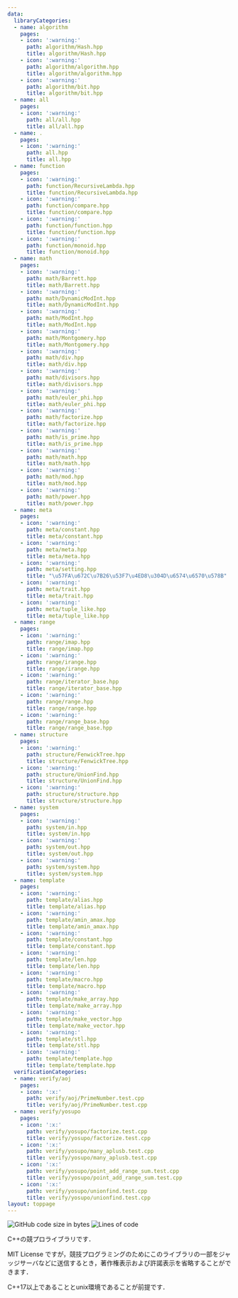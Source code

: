 ```yaml
---
data:
  libraryCategories:
  - name: algorithm
    pages:
    - icon: ':warning:'
      path: algorithm/Hash.hpp
      title: algorithm/Hash.hpp
    - icon: ':warning:'
      path: algorithm/algorithm.hpp
      title: algorithm/algorithm.hpp
    - icon: ':warning:'
      path: algorithm/bit.hpp
      title: algorithm/bit.hpp
  - name: all
    pages:
    - icon: ':warning:'
      path: all/all.hpp
      title: all/all.hpp
  - name: .
    pages:
    - icon: ':warning:'
      path: all.hpp
      title: all.hpp
  - name: function
    pages:
    - icon: ':warning:'
      path: function/RecursiveLambda.hpp
      title: function/RecursiveLambda.hpp
    - icon: ':warning:'
      path: function/compare.hpp
      title: function/compare.hpp
    - icon: ':warning:'
      path: function/function.hpp
      title: function/function.hpp
    - icon: ':warning:'
      path: function/monoid.hpp
      title: function/monoid.hpp
  - name: math
    pages:
    - icon: ':warning:'
      path: math/Barrett.hpp
      title: math/Barrett.hpp
    - icon: ':warning:'
      path: math/DynamicModInt.hpp
      title: math/DynamicModInt.hpp
    - icon: ':warning:'
      path: math/ModInt.hpp
      title: math/ModInt.hpp
    - icon: ':warning:'
      path: math/Montgomery.hpp
      title: math/Montgomery.hpp
    - icon: ':warning:'
      path: math/div.hpp
      title: math/div.hpp
    - icon: ':warning:'
      path: math/divisors.hpp
      title: math/divisors.hpp
    - icon: ':warning:'
      path: math/euler_phi.hpp
      title: math/euler_phi.hpp
    - icon: ':warning:'
      path: math/factorize.hpp
      title: math/factorize.hpp
    - icon: ':warning:'
      path: math/is_prime.hpp
      title: math/is_prime.hpp
    - icon: ':warning:'
      path: math/math.hpp
      title: math/math.hpp
    - icon: ':warning:'
      path: math/mod.hpp
      title: math/mod.hpp
    - icon: ':warning:'
      path: math/power.hpp
      title: math/power.hpp
  - name: meta
    pages:
    - icon: ':warning:'
      path: meta/constant.hpp
      title: meta/constant.hpp
    - icon: ':warning:'
      path: meta/meta.hpp
      title: meta/meta.hpp
    - icon: ':warning:'
      path: meta/setting.hpp
      title: "\u57FA\u672C\u7B26\u53F7\u4ED8\u304D\u6574\u6570\u578B"
    - icon: ':warning:'
      path: meta/trait.hpp
      title: meta/trait.hpp
    - icon: ':warning:'
      path: meta/tuple_like.hpp
      title: meta/tuple_like.hpp
  - name: range
    pages:
    - icon: ':warning:'
      path: range/imap.hpp
      title: range/imap.hpp
    - icon: ':warning:'
      path: range/irange.hpp
      title: range/irange.hpp
    - icon: ':warning:'
      path: range/iterator_base.hpp
      title: range/iterator_base.hpp
    - icon: ':warning:'
      path: range/range.hpp
      title: range/range.hpp
    - icon: ':warning:'
      path: range/range_base.hpp
      title: range/range_base.hpp
  - name: structure
    pages:
    - icon: ':warning:'
      path: structure/FenwickTree.hpp
      title: structure/FenwickTree.hpp
    - icon: ':warning:'
      path: structure/UnionFind.hpp
      title: structure/UnionFind.hpp
    - icon: ':warning:'
      path: structure/structure.hpp
      title: structure/structure.hpp
  - name: system
    pages:
    - icon: ':warning:'
      path: system/in.hpp
      title: system/in.hpp
    - icon: ':warning:'
      path: system/out.hpp
      title: system/out.hpp
    - icon: ':warning:'
      path: system/system.hpp
      title: system/system.hpp
  - name: template
    pages:
    - icon: ':warning:'
      path: template/alias.hpp
      title: template/alias.hpp
    - icon: ':warning:'
      path: template/amin_amax.hpp
      title: template/amin_amax.hpp
    - icon: ':warning:'
      path: template/constant.hpp
      title: template/constant.hpp
    - icon: ':warning:'
      path: template/len.hpp
      title: template/len.hpp
    - icon: ':warning:'
      path: template/macro.hpp
      title: template/macro.hpp
    - icon: ':warning:'
      path: template/make_array.hpp
      title: template/make_array.hpp
    - icon: ':warning:'
      path: template/make_vector.hpp
      title: template/make_vector.hpp
    - icon: ':warning:'
      path: template/stl.hpp
      title: template/stl.hpp
    - icon: ':warning:'
      path: template/template.hpp
      title: template/template.hpp
  verificationCategories:
  - name: verify/aoj
    pages:
    - icon: ':x:'
      path: verify/aoj/PrimeNumber.test.cpp
      title: verify/aoj/PrimeNumber.test.cpp
  - name: verify/yosupo
    pages:
    - icon: ':x:'
      path: verify/yosupo/factorize.test.cpp
      title: verify/yosupo/factorize.test.cpp
    - icon: ':x:'
      path: verify/yosupo/many_aplusb.test.cpp
      title: verify/yosupo/many_aplusb.test.cpp
    - icon: ':x:'
      path: verify/yosupo/point_add_range_sum.test.cpp
      title: verify/yosupo/point_add_range_sum.test.cpp
    - icon: ':x:'
      path: verify/yosupo/unionfind.test.cpp
      title: verify/yosupo/unionfind.test.cpp
layout: toppage
---
```

![GitHub code size in bytes](https://img.shields.io/github/languages/code-size/Chipppppppppp/kyopro?style=flat-square)
![Lines of code](https://img.shields.io/tokei/lines/github/Chipppppppppp/kyopro?style=flat-square)

C++の競プロライブラリです．

MIT License ですが，競技プログラミングのためにこのライブラリの一部をジャッジサーバなどに送信するとき，著作権表示および許諾表示を省略することができます．

C++17以上であることとunix環境であることが前提です．